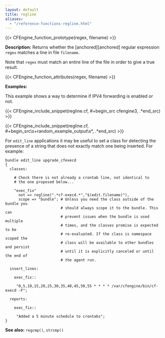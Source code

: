 ```yaml
---
layout: default
title: regline
aliases:
  - "/reference-functions-regline.html"
---
```


{{< CFEngine_function_prototype(regex, filename) >}}

**Description:** Returns whether the [anchored][anchored] regular expression
`regex` matches a line in file `filename`.

Note that `regex` must match an entire line of the file in order to give a
true result.

{{< CFEngine_function_attributes(regex, filename) >}}

**Examples:**

This example shows a way to determine if IPV4 forwarding is enabled or not.

{{< CFEngine_include_snippet(regline.cf, #\+begin_src cfengine3, .*end_src) >}}

{{< CFEngine_include_snippet(regline.cf, #\+begin_src\s+random_example_output\s*, .*end_src) >}}

For `edit_line` applications it may be useful to set a class for detecting the
presence of a string that does not exactly match one being inserted. For
example:

```cf3
bundle edit_line upgrade_cfexecd
{
  classes:

    # Check there is not already a crontab line, not identical to
    # the one proposed below...

    "exec_fix"
      not => regline(".*cf-execd.*","$(edit.filename)"),
      scope => "bundle"; # Unless you need the class outside of the bundle you
                         # should always scope it to the bundle. This can
                         # prevent issues when the bundle is used multiple
                         # times, and the classes promise is expected to be
                         # re-evaluated. If the class is namespace scoped the
                         # class will be available to other bundles and persist
                         # until it is explicitly canceled or until the end of
                         # the agent run.

  insert_lines:

    exec_fix::

     "0,5,10,15,20,25,30,35,40,45,50,55 * * * * /var/cfengine/bin/cf-execd -F";

  reports:

    exec_fix::

     "Added a 5 minute schedule to crontabs";
}
```

**See also:** `regcmp()`, `strcmp()`
